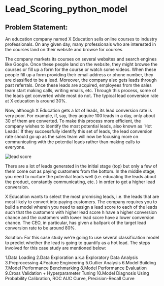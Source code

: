 # Lead_Scoring_python_model
## Problem Statement:
An education company named X Education sells online courses to industry professionals. On any given day, many professionals who are interested in the courses land on their website and browse for courses.

The company markets its courses on several websites and search engines like Google. Once these people land on the website, they might browse the courses or fill up a form for the course or watch some videos. When these people fill up a form providing their email address or phone number, they are classified to be a lead. Moreover, the company also gets leads through past referrals. Once these leads are acquired, employees from the sales team start making calls, writing emails, etc. Through this process, some of the leads get converted while most do not. The typical lead conversion rate at X education is around 30%.

Now, although X Education gets a lot of leads, its lead conversion rate is very poor. For example, if, say, they acquire 100 leads in a day, only about 30 of them are converted. To make this process more efficient, the company wishes to identify the most potential leads, also known as ‘Hot Leads’. If they successfully identify this set of leads, the lead conversion rate should go up as the sales team will now be focusing more on communicating with the potential leads rather than making calls to everyone.

![lead score](https://user-images.githubusercontent.com/4124552/192546401-abc84b0b-89b5-4a7c-b2fa-269ca92497e2.jpg)


There are a lot of leads generated in the initial stage (top) but only a few of them come out as paying customers from the bottom. In the middle stage, you need to nurture the potential leads well (i.e. educating the leads about the product, constantly communicating, etc. ) in order to get a higher lead conversion.

X Education wants to select the most promising leads, i.e. the leads that are most likely to convert into paying customers. The company requires you to build a model wherein you need to assign a lead score to each of the leads such that the customers with higher lead score h have a higher conversion chance and the customers with lower lead score have a lower conversion chance. The CEO, in particular, has given a ballpark of the target lead conversion rate to be around 80%.


Solution:
For this case study we're going to use several classification model to predict whether the lead is going to quantify as a hot lead. The steps involved for this case study are mentioned below:

1.Data Loading
2.Data Exploration a.k.a Exploratory Data Analysis
3.Preprocessing
4.Feature Engineering
5.Outlier Analysis
6.Model Building
7.Model Performance Benchmarking
8.Model Performance Evaluation
9.Cross Validation + Hyperparameter Tuning
10.Model Diagnosis Using Probability Calibration, ROC AUC Curve, Precision-Recall Curve
